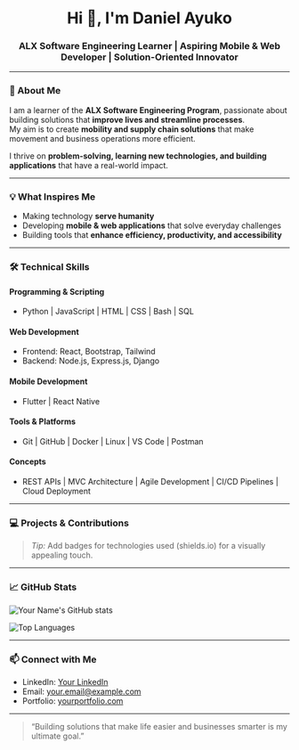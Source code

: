 <h1 align="center">Hi 👋, I'm Daniel Ayuko</h1>
<h3 align="center">ALX Software Engineering Learner | Aspiring Mobile & Web Developer | Solution-Oriented Innovator</h3>

---

### 🌟 About Me
I am a learner of the **ALX Software Engineering Program**, passionate about building solutions that **improve lives and streamline processes**.  
My aim is to create **mobility and supply chain solutions** that make movement and business operations more efficient.  

I thrive on **problem-solving, learning new technologies, and building applications** that have a real-world impact.

---

### 💡 What Inspires Me
- Making technology **serve humanity**  
- Developing **mobile & web applications** that solve everyday challenges  
- Building tools that **enhance efficiency, productivity, and accessibility**  

---

### 🛠️ Technical Skills
#### Programming & Scripting
- Python | JavaScript | HTML | CSS | Bash | SQL  

#### Web Development
- Frontend: React, Bootstrap, Tailwind  
- Backend: Node.js, Express.js, Django  

#### Mobile Development
- Flutter | React Native  

#### Tools & Platforms
- Git | GitHub | Docker | Linux | VS Code | Postman  

#### Concepts
- REST APIs | MVC Architecture | Agile Development | CI/CD Pipelines | Cloud Deployment  

---

### 💻 Projects & Contributions


> *Tip:* Add badges for technologies used (shields.io) for a visually appealing touch.

---

### 📈 GitHub Stats
![Your Name's GitHub stats](https://github-readme-stats.vercel.app/api?username=YOUR_GITHUB_USERNAME&show_icons=true&hide_border=true&theme=radical)  

![Top Languages](https://github-readme-stats.vercel.app/api/top-langs/?username=YOUR_GITHUB_USERNAME&hide_border=true&theme=radical)

---

### 📫 Connect with Me
- LinkedIn: [Your LinkedIn]([https://www.linkedin.com/in/daniel-ayuko-9450b622/])  
- Email: [your.email@example.com](mailto:daniel.ayuko@proton.me)  
- Portfolio: [yourportfolio.com]([https://sites.google.com/view/danielayuko])

---

> “Building solutions that make life easier and businesses smarter is my ultimate goal.”  
